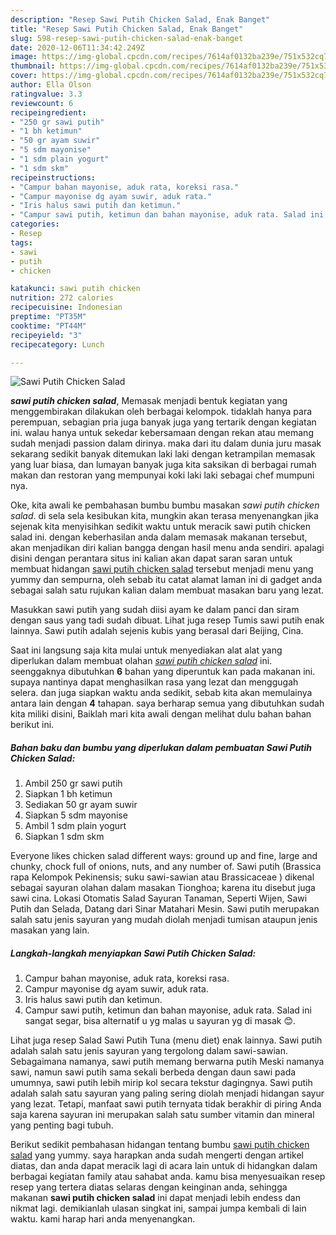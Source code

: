 ```yaml
---
description: "Resep Sawi Putih Chicken Salad, Enak Banget"
title: "Resep Sawi Putih Chicken Salad, Enak Banget"
slug: 598-resep-sawi-putih-chicken-salad-enak-banget
date: 2020-12-06T11:34:42.249Z
image: https://img-global.cpcdn.com/recipes/7614af0132ba239e/751x532cq70/sawi-putih-chicken-salad-foto-resep-utama.jpg
thumbnail: https://img-global.cpcdn.com/recipes/7614af0132ba239e/751x532cq70/sawi-putih-chicken-salad-foto-resep-utama.jpg
cover: https://img-global.cpcdn.com/recipes/7614af0132ba239e/751x532cq70/sawi-putih-chicken-salad-foto-resep-utama.jpg
author: Ella Olson
ratingvalue: 3.3
reviewcount: 6
recipeingredient:
- "250 gr sawi putih"
- "1 bh ketimun"
- "50 gr ayam suwir"
- "5 sdm mayonise"
- "1 sdm plain yogurt"
- "1 sdm skm"
recipeinstructions:
- "Campur bahan mayonise, aduk rata, koreksi rasa."
- "Campur mayonise dg ayam suwir, aduk rata."
- "Iris halus sawi putih dan ketimun."
- "Campur sawi putih, ketimun dan bahan mayonise, aduk rata. Salad ini sangat segar, bisa alternatif u yg malas u sayuran yg di masak 😊."
categories:
- Resep
tags:
- sawi
- putih
- chicken

katakunci: sawi putih chicken 
nutrition: 272 calories
recipecuisine: Indonesian
preptime: "PT35M"
cooktime: "PT44M"
recipeyield: "3"
recipecategory: Lunch

---
```



![Sawi Putih Chicken Salad](https://img-global.cpcdn.com/recipes/7614af0132ba239e/751x532cq70/sawi-putih-chicken-salad-foto-resep-utama.jpg)

<b><i>sawi putih chicken salad</i></b>, Memasak menjadi bentuk kegiatan yang menggembirakan dilakukan oleh berbagai kelompok. tidaklah hanya para perempuan, sebagian pria juga banyak juga yang tertarik dengan kegiatan ini. walau hanya untuk sekedar kebersamaan dengan rekan atau memang sudah menjadi passion dalam dirinya. maka dari itu dalam dunia juru masak sekarang sedikit banyak ditemukan laki laki dengan ketrampilan memasak yang luar biasa, dan lumayan banyak juga kita saksikan di berbagai rumah makan dan restoran yang mempunyai koki laki laki sebagai chef mumpuni nya.

Oke, kita awali ke pembahasan bumbu bumbu masakan <i>sawi putih chicken salad</i>. di sela sela kesibukan kita, mungkin akan terasa menyenangkan jika sejenak kita menyisihkan sedikit waktu untuk meracik sawi putih chicken salad ini. dengan keberhasilan anda dalam memasak makanan tersebut, akan menjadikan diri kalian bangga dengan hasil menu anda sendiri. apalagi disini dengan perantara situs ini kalian akan dapat saran saran untuk membuat hidangan <u>sawi putih chicken salad</u> tersebut menjadi menu yang yummy dan sempurna, oleh sebab itu catat alamat laman ini di gadget anda sebagai salah satu rujukan kalian dalam membuat masakan baru yang lezat.

Masukkan sawi putih yang sudah diisi ayam ke dalam panci dan siram dengan saus yang tadi sudah dibuat. Lihat juga resep Tumis sawi putih enak lainnya. Sawi putih adalah sejenis kubis yang berasal dari Beijing, Cina.


Saat ini langsung saja kita mulai untuk menyediakan alat alat yang diperlukan dalam membuat olahan <u><i>sawi putih chicken salad</i></u> ini. seenggaknya dibutuhkan <b>6</b> bahan yang diperuntuk kan pada makanan ini. supaya nantinya dapat menghasilkan rasa yang lezat dan menggugah selera. dan juga siapkan waktu anda sedikit, sebab kita akan memulainya antara lain dengan <b>4</b> tahapan. saya berharap semua yang dibutuhkan sudah kita miliki disini, Baiklah mari kita awali dengan melihat dulu bahan bahan berikut ini.

<!--inarticleads1-->

##### Bahan baku dan bumbu yang diperlukan dalam pembuatan Sawi Putih Chicken Salad:

1. Ambil 250 gr sawi putih
1. Siapkan 1 bh ketimun
1. Sediakan 50 gr ayam suwir
1. Siapkan 5 sdm mayonise
1. Ambil 1 sdm plain yogurt
1. Siapkan 1 sdm skm


Everyone likes chicken salad different ways: ground up and fine, large and chunky, chock full of onions, nuts, and any number of. Sawi putih (Brassica rapa Kelompok Pekinensis; suku sawi-sawian atau Brassicaceae ) dikenal sebagai sayuran olahan dalam masakan Tionghoa; karena itu disebut juga sawi cina. Lokasi Otomatis Salad Sayuran Tanaman, Seperti Wijen, Sawi Putih dan Selada, Datang dari Sinar Matahari Mesin. Sawi putih merupakan salah satu jenis sayuran yang mudah diolah menjadi tumisan ataupun jenis masakan yang lain. 

<!--inarticleads2-->

##### Langkah-langkah menyiapkan Sawi Putih Chicken Salad:

1. Campur bahan mayonise, aduk rata, koreksi rasa.
1. Campur mayonise dg ayam suwir, aduk rata.
1. Iris halus sawi putih dan ketimun.
1. Campur sawi putih, ketimun dan bahan mayonise, aduk rata. Salad ini sangat segar, bisa alternatif u yg malas u sayuran yg di masak 😊.


Lihat juga resep Salad Sawi Putih Tuna (menu diet) enak lainnya. Sawi putih adalah salah satu jenis sayuran yang tergolong dalam sawi-sawian. Sebagaimana namanya, sawi putih memang berwarna putih Meski namanya sawi, namun sawi putih sama sekali berbeda dengan daun sawi pada umumnya, sawi putih lebih mirip kol secara tekstur dagingnya. Sawi putih adalah salah satu sayuran yang paling sering diolah menjadi hidangan sayur yang lezat. Tetapi, manfaat sawi putih ternyata tidak berakhir di piring Anda saja karena sayuran ini merupakan salah satu sumber vitamin dan mineral yang penting bagi tubuh. 

Berikut sedikit pembahasan hidangan tentang bumbu <u>sawi putih chicken salad</u> yang yummy. saya harapkan anda sudah mengerti dengan artikel diatas, dan anda dapat meracik lagi di acara lain untuk di hidangkan dalam berbagai kegiatan family atau sahabat anda. kamu bisa menyesuaikan resep resep yang tertera diatas selaras dengan keinginan anda, sehingga makanan <b>sawi putih chicken salad</b> ini dapat menjadi lebih endess dan nikmat lagi. demikianlah ulasan singkat ini, sampai jumpa kembali di lain waktu. kami harap hari anda menyenangkan.

